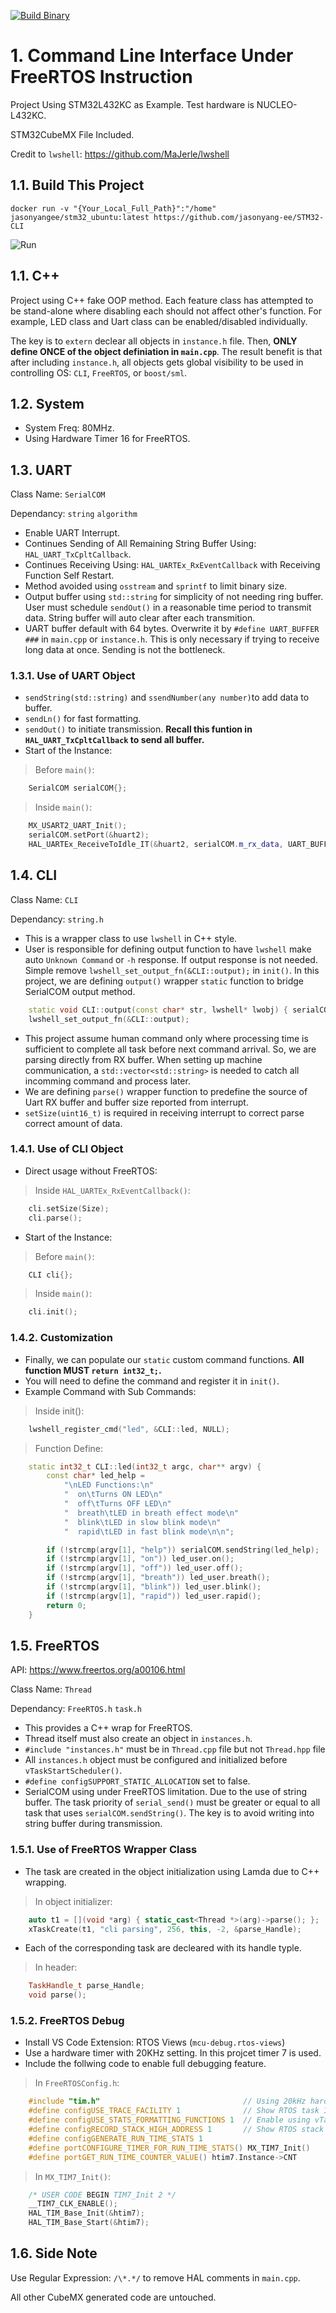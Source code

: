 [![Build Binary](https://github.com/jasonyang-ee/STM32-CLI/actions/workflows/build-all.yml/badge.svg)](https://github.com/jasonyang-ee/STM32-CLI/actions/workflows/build-all.yml)



# 1. Command Line Interface Under FreeRTOS Instruction

Project Using STM32L432KC as Example. Test hardware is NUCLEO-L432KC.

STM32CubeMX File Included.

Credit to `lwshell`: https://github.com/MaJerle/lwshell


## 1.1. Build This Project

```
docker run -v "{Your_Local_Full_Path}":"/home" jasonyangee/stm32_ubuntu:latest https://github.com/jasonyang-ee/STM32-CLI
```
![Run](doc/img/run.gif)

## 1.1. C++
Project using C++ fake OOP method. Each feature class has attempted to be stand-alone where disabling each should not affect other's function. For example, LED class and Uart class can be enabled/disabled individually.

The key is to `extern` declear all objects in `instance.h` file. Then, **ONLY define ONCE of the object definiation in `main.cpp`**. The result benefit is that after including `instance.h`, all objects gets global visibility to be used in controlling OS: `CLI`, `FreeRTOS`, or `boost/sml`.



## 1.2. System
- System Freq: 80MHz.
- Using Hardware Timer 16 for FreeRTOS.



## 1.3. UART
Class Name: `SerialCOM`

Dependancy: `string` `algorithm`

- Enable UART Interrupt.
- Continues Sending of All Remaining String Buffer Using: `HAL_UART_TxCpltCallback`.
- Continues Receiving Using: `HAL_UARTEx_RxEventCallback` with Receiving Function Self Restart.
- Method avoided using `osstream` and `sprintf` to limit binary size.
- Output buffer using `std::string` for simplicity of not needing ring buffer. User must schedule `sendOut()` in a reasonable time period to transmit data. String buffer will auto clear after each transmition.
- UART buffer default with 64 bytes. Overwrite it by `#define UART_BUFFER ###` in `main.cpp` or `instance.h`. This is only necessary if trying to receive long data at once. Sending is not the bottleneck.

### 1.3.1. Use of UART Object
- `sendString(std::string)` and `ssendNumber(any number)`to add data to buffer.
- `sendLn()` for fast formatting.
- `sendOut()` to initiate transmission. **Recall this funtion in `HAL_UART_TxCpltCallback` to send all buffer.**
- Start of the Instance:
> Before `main()`:
```c++
	SerialCOM serialCOM{};
```
> Inside `main()`:
```c++
	MX_USART2_UART_Init();
	serialCOM.setPort(&huart2);
	HAL_UARTEx_ReceiveToIdle_IT(&huart2, serialCOM.m_rx_data, UART_BUFFER);
```






## 1.4. CLI
Class Name: `CLI`

Dependancy: `string.h`

- This is a wrapper class to use `lwshell` in C++ style.
- User is responsible for defining output function to have `lwshell` make auto `Unknown Command` or `-h` response. If output response is not needed. Simple remove `lwshell_set_output_fn(&CLI::output);` in `init()`. In this project, we are defining `output()` wrapper `static` function to bridge SerialCOM output method.
```c++
	static void CLI::output(const char* str, lwshell* lwobj) { serialCOM.sendString(str); }
	lwshell_set_output_fn(&CLI::output);
```
- This project assume human command only where processing time is sufficient to complete all task before next command arrival. So, we are parsing directly from RX buffer. When setting up machine communication, a `std::vector<std::string>`  is needed to catch all incomming command and process later.
- We are defining `parse()` wrapper function to predefine the source of Uart RX buffer and buffer size reported from interrupt.
- `setSize(uint16_t)` is required in receiving interrupt to correct parse correct amount of data.

### 1.4.1. Use of CLI Object

- Direct usage without FreeRTOS:
> Inside `HAL_UARTEx_RxEventCallback()`:
```c++
	cli.setSize(Size);
	cli.parse();
```

- Start of the Instance:
> Before `main()`:
```c++
	CLI cli{};
```
> Inside `main()`:
```c++
	cli.init();
```

### 1.4.2. Customization

- Finally, we can populate our `static` custom command functions. **All function MUST `return int32_t;`.**
- You will need to define the command and register it in `init()`.
- Example Command with Sub Commands:
> Inside init():
```c++
	lwshell_register_cmd("led", &CLI::led, NULL);
```
> Function Define:
```c++
	static int32_t CLI::led(int32_t argc, char** argv) {
		const char* led_help =
			"\nLED Functions:\n"
			"  on\tTurns ON LED\n"
			"  off\tTurns OFF LED\n"
			"  breath\tLED in breath effect mode\n"
			"  blink\tLED in slow blink mode\n"
			"  rapid\tLED in fast blink mode\n\n";

		if (!strcmp(argv[1], "help")) serialCOM.sendString(led_help);
		if (!strcmp(argv[1], "on")) led_user.on();
		if (!strcmp(argv[1], "off")) led_user.off();
		if (!strcmp(argv[1], "breath")) led_user.breath();
		if (!strcmp(argv[1], "blink")) led_user.blink();
		if (!strcmp(argv[1], "rapid")) led_user.rapid();
		return 0;
	}
```



## 1.5. FreeRTOS

API: https://www.freertos.org/a00106.html

Class Name: `Thread`

Dependancy: `FreeRTOS.h` `task.h`

- This provides a C++ wrap for FreeRTOS.
- Thread itself must also create an object in `instances.h`.
- `#include "instances.h"` must be in `Thread.cpp` file but not `Thread.hpp` file
- All `instances.h` object must be configured and initialized before `vTaskStartScheduler()`.
- `#define configSUPPORT_STATIC_ALLOCATION` set to false.
- SerialCOM using under FreeRTOS limitation. Due to the use of string buffer. The task priority of `serial_send()` must be greater or equal to all task that uses `serialCOM.sendString()`. The key is to avoid writing into string buffer during transmission.




### 1.5.1. Use of FreeRTOS Wrapper Class
- The task are created in the object initialization using Lamda due to C++ wrapping.
> In object initializer:
```c++
    auto t1 = [](void *arg) { static_cast<Thread *>(arg)->parse(); };
    xTaskCreate(t1, "cli parsing", 256, this, -2, &parse_Handle);
```
- Each of the corresponding task are decleared with its handle typle.
> In header:
```c++
    TaskHandle_t parse_Handle;
    void parse();
```



### 1.5.2. FreeRTOS Debug

- Install VS Code Extension: RTOS Views (`mcu-debug.rtos-views`)
- Use a hardware timer with 20KHz setting. In this projcet timer 7 is used.
- Include the follwing code to enable full debugging feature.
> In `FreeRTOSConfig.h`:
```c++
	#include "tim.h"								// Using 20kHz hardware timer
	#define configUSE_TRACE_FACILITY 1				// Show RTOS task ID stats
	#define configUSE_STATS_FORMATTING_FUNCTIONS 1	// Enable using vTaskList()
	#define configRECORD_STACK_HIGH_ADDRESS 1		// Show RTOS stack stats
	#define configGENERATE_RUN_TIME_STATS 1
	#define portCONFIGURE_TIMER_FOR_RUN_TIME_STATS() MX_TIM7_Init()
	#define portGET_RUN_TIME_COUNTER_VALUE() htim7.Instance->CNT
```
> In `MX_TIM7_Init()`:
```c++
	/* USER CODE BEGIN TIM7_Init 2 */
	__TIM7_CLK_ENABLE();
	HAL_TIM_Base_Init(&htim7);
	HAL_TIM_Base_Start(&htim7);
```



## 1.6. Side Note

Use Regular Expression: `` /\*.*/ `` to remove HAL comments in `main.cpp`.

All other CubeMX generated code are untouched.



